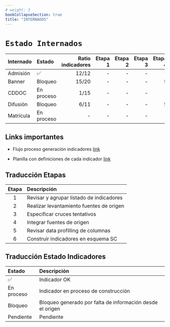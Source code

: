 ```yaml
---
# weight: 3
bookCollapseSection: true
title: "INTERNADOS"
---
```


# **`Estado Internados`**

| Internado | Estado  | Ratio indicadores | Etapa 1 | Etapa 2 | Etapa 3 | Etapa 4 | Etapa 5 | Etapa 6 |
| :-- | :--  | --: |  --: |  --: |  --: |  --: |  --: |  --: |
| Admisión | :white_check_mark: | 12/12 | - | - | - | - | - | - |
| Banner | Bloqueo  | 15/20 | - | - | - | 5 |  - |  - |
| CDDOC | En proceso | 1/15 | - | - | - | - | - | - |
| Difusión | Bloqueo | 6/11 | - | - | - | 5 | - | - |
| Matrícula | En proceso | - | - | - | - | - | - | - |


## **Links importantes**

+ Flujo proceso generación indicadores [link](https://miro.com/app/board/o9J_kmXeUrM=/?moveToWidget=3074457357863948437&cot=14)

+ Planilla con definiciones de cada indicador [link](https://docs.google.com/spreadsheets/d/1581tWISkhwgi2rcFkMTmf2gmFm1B5ibZNgyHKF_urm0/edit?pli=1#gid=1846537648)

## **Traducción Etapas**

| Etapa | Descripción |
| :--: | :-- |
| 1 | Revisar y agrupar listado de indicadores |
| 2 | Realizar levantamiento fuentes de origen |
| 3 | Especificar cruces tentativos |
| 4 | Integrar fuentes de origen |
| 5 | Revisar data profilling de columnas |
| 6 | Construir indicadores en esquema SC |

## **Traducción Estado Indicadores**

| Estado | Descripción |
| :-- | :-- |
| :white_check_mark: | Indicador OK |
| En proceso | Indicador en proceso de construcción |
| Bloqueo | Bloqueo generado por falta de información desde el origen |
| Pendiente | Pendiente |

